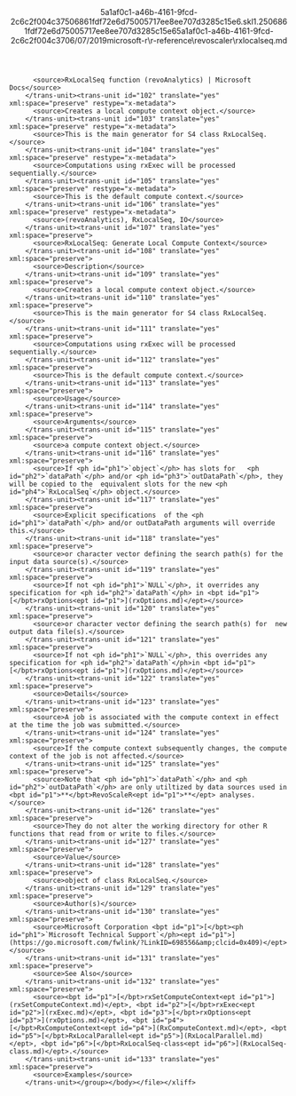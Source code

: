 <?xml version="1.0"?><xliff version="1.2" xmlns="urn:oasis:names:tc:xliff:document:1.2" xmlns:xsi="http://www.w3.org/2001/XMLSchema-instance" xsi:schemaLocation="urn:oasis:names:tc:xliff:document:1.2 xliff-core-1.2-transitional.xsd"><file datatype="xml" original="rxlocalseq.md" source-language="en-US" target-language="en-US"><header><tool tool-id="mdxliff" tool-name="mdxliff" tool-version="1.0-4e81c41" tool-company="Microsoft" /><xliffext:skl_file_name xmlns:xliffext="urn:microsoft:content:schema:xliffextensions">5a1af0c1-a46b-4161-9fcd-2c6c2f004c37506861fdf72e6d75005717ee8ee707d3285c15e6.skl</xliffext:skl_file_name><xliffext:version xmlns:xliffext="urn:microsoft:content:schema:xliffextensions">1.2</xliffext:version><xliffext:ms.openlocfilehash xmlns:xliffext="urn:microsoft:content:schema:xliffextensions">506861fdf72e6d75005717ee8ee707d3285c15e6</xliffext:ms.openlocfilehash><xliffext:ms.sourcegitcommit xmlns:xliffext="urn:microsoft:content:schema:xliffextensions">5a1af0c1-a46b-4161-9fcd-2c6c2f004c37</xliffext:ms.sourcegitcommit><xliffext:ms.lasthandoff xmlns:xliffext="urn:microsoft:content:schema:xliffextensions">06/07/2019</xliffext:ms.lasthandoff><xliffext:ms.openlocfilepath xmlns:xliffext="urn:microsoft:content:schema:xliffextensions">microsoft-r\r-reference\revoscaler\rxlocalseq.md</xliffext:ms.openlocfilepath></header><body><group id="content" extype="content"><trans-unit id="101" translate="yes" xml:space="preserve" restype="x-metadata">
          <source>RxLocalSeq function (revoAnalytics) | Microsoft Docs</source>
        </trans-unit><trans-unit id="102" translate="yes" xml:space="preserve" restype="x-metadata">
          <source>Creates a local compute context object.</source>
        </trans-unit><trans-unit id="103" translate="yes" xml:space="preserve" restype="x-metadata">
          <source>This is the main generator for S4 class RxLocalSeq.</source>
        </trans-unit><trans-unit id="104" translate="yes" xml:space="preserve" restype="x-metadata">
          <source>Computations using rxExec will be processed sequentially.</source>
        </trans-unit><trans-unit id="105" translate="yes" xml:space="preserve" restype="x-metadata">
          <source>This is the default compute context.</source>
        </trans-unit><trans-unit id="106" translate="yes" xml:space="preserve" restype="x-metadata">
          <source>(revoAnalytics), RxLocalSeq, IO</source>
        </trans-unit><trans-unit id="107" translate="yes" xml:space="preserve">
          <source>RxLocalSeq: Generate Local Compute Context</source>
        </trans-unit><trans-unit id="108" translate="yes" xml:space="preserve">
          <source>Description</source>
        </trans-unit><trans-unit id="109" translate="yes" xml:space="preserve">
          <source>Creates a local compute context object.</source>
        </trans-unit><trans-unit id="110" translate="yes" xml:space="preserve">
          <source>This is the main generator for S4 class RxLocalSeq.</source>
        </trans-unit><trans-unit id="111" translate="yes" xml:space="preserve">
          <source>Computations using rxExec will be processed sequentially.</source>
        </trans-unit><trans-unit id="112" translate="yes" xml:space="preserve">
          <source>This is the default compute context.</source>
        </trans-unit><trans-unit id="113" translate="yes" xml:space="preserve">
          <source>Usage</source>
        </trans-unit><trans-unit id="114" translate="yes" xml:space="preserve">
          <source>Arguments</source>
        </trans-unit><trans-unit id="115" translate="yes" xml:space="preserve">
          <source>a compute context object.</source>
        </trans-unit><trans-unit id="116" translate="yes" xml:space="preserve">
          <source>If <ph id="ph1">`object`</ph> has slots for   <ph id="ph2">`dataPath`</ph> and/or <ph id="ph3">`outDataPath`</ph>, they will be copied to the  equivalent slots for the new <ph id="ph4">`RxLocalSeq`</ph> object.</source>
        </trans-unit><trans-unit id="117" translate="yes" xml:space="preserve">
          <source>Explicit specifications  of the <ph id="ph1">`dataPath`</ph> and/or outDataPath arguments will override this.</source>
        </trans-unit><trans-unit id="118" translate="yes" xml:space="preserve">
          <source>or character vector defining the search path(s) for the input data source(s).</source>
        </trans-unit><trans-unit id="119" translate="yes" xml:space="preserve">
          <source>If not <ph id="ph1">`NULL`</ph>, it overrides any specification for <ph id="ph2">`dataPath`</ph> in <bpt id="p1">[</bpt>rxOptions<ept id="p1">](rxOptions.md)</ept></source>
        </trans-unit><trans-unit id="120" translate="yes" xml:space="preserve">
          <source>or character vector defining the search path(s) for  new output data file(s).</source>
        </trans-unit><trans-unit id="121" translate="yes" xml:space="preserve">
          <source>If not <ph id="ph1">`NULL`</ph>, this overrides any specification for <ph id="ph2">`dataPath`</ph>in <bpt id="p1">[</bpt>rxOptions<ept id="p1">](rxOptions.md)</ept></source>
        </trans-unit><trans-unit id="122" translate="yes" xml:space="preserve">
          <source>Details</source>
        </trans-unit><trans-unit id="123" translate="yes" xml:space="preserve">
          <source>A job is associated with the compute context in effect at the time the job was submitted.</source>
        </trans-unit><trans-unit id="124" translate="yes" xml:space="preserve">
          <source>If the compute context subsequently changes, the compute context of the job is not affected.</source>
        </trans-unit><trans-unit id="125" translate="yes" xml:space="preserve">
          <source>Note that <ph id="ph1">`dataPath`</ph> and <ph id="ph2">`outDataPath`</ph> are only utiltized by data sources used in <bpt id="p1">**</bpt>RevoScaleR<ept id="p1">**</ept> analyses.</source>
        </trans-unit><trans-unit id="126" translate="yes" xml:space="preserve">
          <source>They do not alter the working directory for other R functions that read from or write to files.</source>
        </trans-unit><trans-unit id="127" translate="yes" xml:space="preserve">
          <source>Value</source>
        </trans-unit><trans-unit id="128" translate="yes" xml:space="preserve">
          <source>object of class RxLocalSeq.</source>
        </trans-unit><trans-unit id="129" translate="yes" xml:space="preserve">
          <source>Author(s)</source>
        </trans-unit><trans-unit id="130" translate="yes" xml:space="preserve">
          <source>Microsoft Corporation <bpt id="p1">[</bpt><ph id="ph1">`Microsoft Technical Support`</ph><ept id="p1">](https://go.microsoft.com/fwlink/?LinkID=698556&amp;clcid=0x409)</ept></source>
        </trans-unit><trans-unit id="131" translate="yes" xml:space="preserve">
          <source>See Also</source>
        </trans-unit><trans-unit id="132" translate="yes" xml:space="preserve">
          <source><bpt id="p1">[</bpt>rxSetComputeContext<ept id="p1">](rxSetComputeContext.md)</ept>, <bpt id="p2">[</bpt>rxExec<ept id="p2">](rxExec.md)</ept>, <bpt id="p3">[</bpt>rxOptions<ept id="p3">](rxOptions.md)</ept>, <bpt id="p4">[</bpt>RxComputeContext<ept id="p4">](RxComputeContext.md)</ept>, <bpt id="p5">[</bpt>RxLocalParallel<ept id="p5">](RxLocalParallel.md)</ept>, <bpt id="p6">[</bpt>RxLocalSeq-class<ept id="p6">](RxLocalSeq-class.md)</ept>.</source>
        </trans-unit><trans-unit id="133" translate="yes" xml:space="preserve">
          <source>Examples</source>
        </trans-unit></group></body></file></xliff>